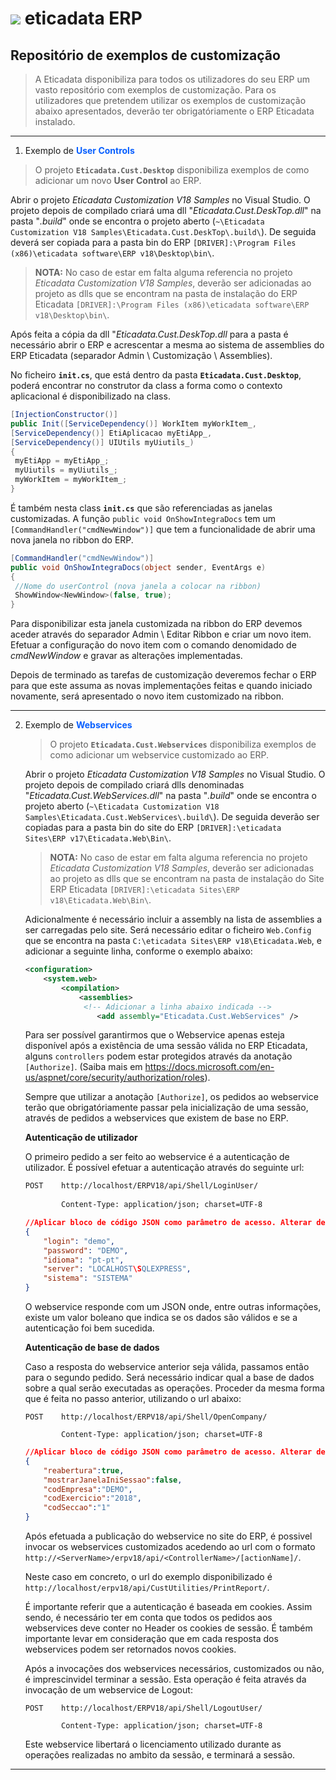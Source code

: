 # ![](.\eticadata.png) eticadata ERP

## Repositório de exemplos de customização

> A Eticadata disponibiliza para todos os utilizadores do seu ERP um vasto repositório com exemplos de customização. Para os utilizadores que pretendem utilizar os exemplos de customização abaixo apresentados, deverão ter obrigatóriamente o ERP Eticadata instalado.

----------



1.  Exemplo de <span style="color:#075fff">**User Controls**</span>

> O projeto **`Eticadata.Cust.Desktop`** disponibiliza exemplos de como adicionar um novo **User Control** ao ERP. 



Abrir o projeto *Eticadata Customization V18 Samples* no Visual Studio. O projeto depois de compilado criará uma dll "*Eticadata.Cust.DeskTop.dll*" na pasta "*.build*" onde se encontra o projeto aberto (`~\Eticadata Customization V18 Samples\Eticadata.Cust.DeskTop\.build\`). De seguida deverá ser copiada para a pasta bin do ERP `[DRIVER]:\Program Files (x86)\eticadata software\ERP v18\Desktop\bin\`. 

> **NOTA:** No caso de estar em falta alguma referencia no projeto *Eticadata Customization V18 Samples*, deverão ser adicionadas ao projeto as dlls que se encontram na pasta de instalação do ERP Eticadata  `[DRIVER]:\Program Files (x86)\eticadata software\ERP v18\Desktop\bin\`.

Após feita a cópia da dll  "*Eticadata.Cust.DeskTop.dll* para a pasta é necessário abrir o ERP e acrescentar a mesma ao sistema de assemblies do ERP Eticadata (separador Admin \ Customização \ Assemblies).  

   

No ficheiro **`init.cs`**, que está dentro da pasta **`Eticadata.Cust.Desktop`**, poderá encontrar no construtor da class a forma como o contexto aplicacional é disponibilizado na class. 

```csharp  
[InjectionConstructor()]  
public Init([ServiceDependency()] WorkItem myWorkItem_,  
[ServiceDependency()] EtiAplicacao myEtiApp_,  
[ServiceDependency()] UIUtils myUiutils_)  
{  
 myEtiApp = myEtiApp_;  
 myUiutils = myUiutils_;  
 myWorkItem = myWorkItem_;  
}   
```



É também nesta class **`init.cs`** que são referenciadas as janelas customizadas. A função `public void OnShowIntegraDocs` tem um `[CommandHandler("cmdNewWindow")]` que tem a funcionalidade de abrir uma nova janela no ribbon do ERP. 

```csharp  
[CommandHandler("cmdNewWindow")]  
public void OnShowIntegraDocs(object sender, EventArgs e)  
{  
 //Nome do userControl (nova janela a colocar na ribbon)  
 ShowWindow<NewWindow>(false, true);  
}   
```



Para disponibilizar esta janela customizada na ribbon do ERP devemos aceder através do separador Admin \ Editar Ribbon e criar um novo item. Efetuar a configuração do novo item com o comando denomidado de *cmdNewWindow* e gravar as alterações implementadas.  

Depois de terminado as tarefas de customização deveremos fechar o ERP para que este assuma as novas implementações feitas e quando iniciado novamente, será apresentado o novo item customizado na ribbon.



____



2. Exemplo de <span style="color:#075fff">__Webservices__</span>

   > O projeto **`Eticadata.Cust.Webservices`** disponibiliza exemplos de como adicionar um webservice customizado ao ERP.



   Abrir o projeto *Eticadata Customization V18 Samples* no Visual Studio. O projeto depois de compilado criará dlls denominadas "*Eticadata.Cust.WebServices.dll*" na pasta "*.build*" onde se encontra o projeto aberto (`~\Eticadata Customization V18 Samples\Eticadata.Cust.WebServices\.build\`). De seguida deverão ser copiadas para a pasta bin do site do ERP  `[DRIVER]:\eticadata Sites\ERP v17\Eticadata.Web\Bin\`. 

   > **NOTA:** No caso de estar em falta alguma referencia no projeto *Eticadata Customization V18 Samples*, deverão ser adicionadas ao projeto as dlls que se encontram na pasta de instalação do Site ERP Eticadata  `[DRIVER]:\eticadata Sites\ERP v18\Eticadata.Web\Bin\`.

   Adicionalmente é necessário incluir a assembly na lista de assemblies a ser carregadas pelo site. Será necessário editar o ficheiro `Web.Config ` que se encontra na pasta `C:\eticadata Sites\ERP v18\Eticadata.Web`, e adicionar a seguinte linha, conforme o exemplo abaixo:

   ```xml
   <configuration>
       <system.web>
           <compilation>
               <assemblies>
               	<!-- Adicionar a linha abaixo indicada -->
                   <add assembly="Eticadata.Cust.WebServices" />
   ```



   Para ser possível garantirmos que o Webservice apenas esteja disponível após a existência de uma sessão válida no ERP Eticadata, alguns `controllers` podem estar protegidos através da anotação `[Authorize]`.  (Saiba mais em https://docs.microsoft.com/en-us/aspnet/core/security/authorization/roles).

   Sempre que utilizar a anotação `[Authorize]`, os pedidos ao webservice terão que obrigatóriamente passar pela inicialização de uma sessão, através de pedidos a webservices que existem de base no ERP.



   __Autenticação de utilizador__

   O primeiro pedido a ser feito ao webservice é a autenticação de utilizador. É possível efetuar a autenticação através do seguinte url:

   ```xml
   POST    http://localhost/ERPV18/api/Shell/LoginUser/
           
           Content-Type: application/json; charset=UTF-8
   ```

   ~~~json
   //Aplicar bloco de código JSON como parâmetro de acesso. Alterar de acordo com configurações do ERP.
   {   
       "login": "demo",
       "password": "DEMO",
       "idioma": "pt-pt",
       "server": "LOCALHOST\SQLEXPRESS",
       "sistema": "SISTEMA"
   }
   ~~~



   O webservice responde com um JSON onde, entre outras informações, existe um valor boleano que indica se os dados são válidos e se a autenticação foi bem sucedida.



   __Autenticação de base de dados__

   Caso a resposta do webservice anterior seja válida, passamos então para o segundo pedido. Será necessário indicar qual a base de dados sobre a qual serão executadas as operações.  Proceder da mesma forma que é feita no passo anterior, utilizando o url abaixo:

   ```
   POST    http://localhost/ERPV18/api/Shell/OpenCompany/
   
           Content-Type: application/json; charset=UTF-8
   ```

   ~~~json
   //Aplicar bloco de código JSON como parâmetro de acesso. Alterar de acordo com configurações do ERP.
   {
       "reabertura":true,
       "mostrarJanelaIniSessao":false,
       "codEmpresa":"DEMO",
       "codExercicio":"2018",
       "codSeccao":"1"
   }
   ~~~



   Após efetuada a publicação do webservice no site do ERP, é possivel invocar os webservices customizados acedendo ao url com o formato `http://<ServerName>/erpv18/api/<ControllerName>/[actionName]/`.

   Neste caso em concreto, o url do exemplo disponibilizado é `http://localhost/erpv18/api/CustUtilities/PrintReport/`.



   É importante referir que a autenticação é baseada em cookies. Assim sendo, é necessário ter em conta que todos os pedidos aos webservices deve conter no Header os cookies de sessão. É também importante levar em consideração que em cada resposta dos webservices podem ser retornados novos cookies.

   Após a invocações dos webservices necessários, customizados ou não, é imprescinvidel terminar a sessão. Esta operação é feita através da invocação de um webservice de Logout:

   ```
   POST    http://localhost/ERPV18/api/Shell/LogoutUser/
   
           Content-Type: application/json; charset=UTF-8
   ```



   Este webservice libertará o licenciamento utilizado durante as operações realizadas no ambito da sessão, e terminará a sessão.



____

